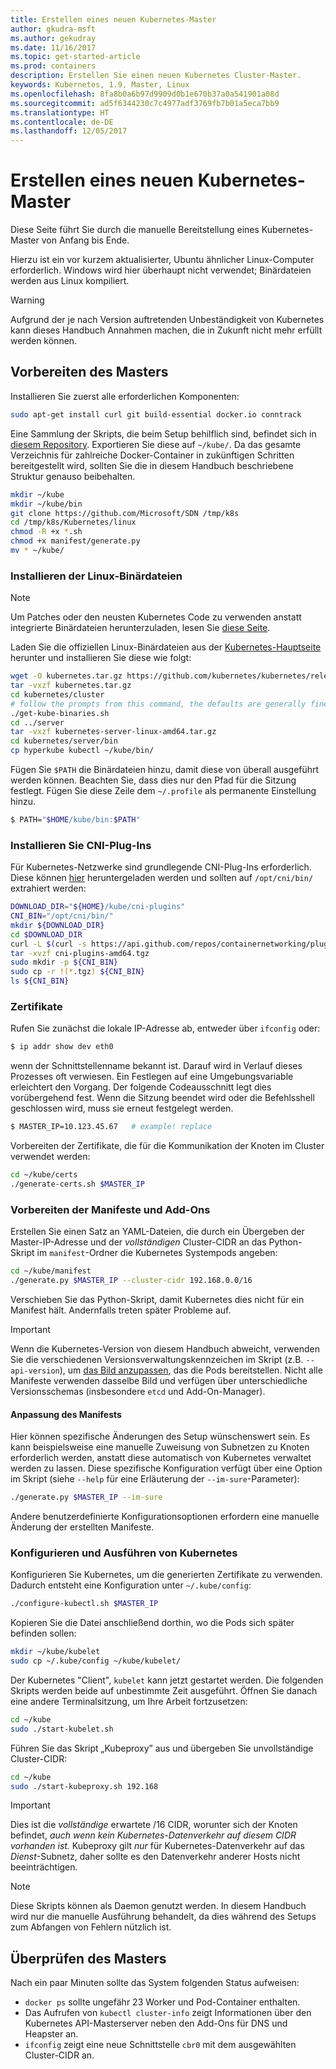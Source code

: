 ```yaml
---
title: Erstellen eines neuen Kubernetes-Master
author: gkudra-msft
ms.author: gekudray
ms.date: 11/16/2017
ms.topic: get-started-article
ms.prod: containers
description: Erstellen Sie einen neuen Kubernetes Cluster-Master.
keywords: Kubernetes, 1.9, Master, Linux
ms.openlocfilehash: 8fa8b0a6b97d9909d0b1e670b37a0a541901a08d
ms.sourcegitcommit: ad5f6344230c7c4977adf3769fb7b01a5eca7bb9
ms.translationtype: HT
ms.contentlocale: de-DE
ms.lasthandoff: 12/05/2017
---
```

# <a name="kubernetes-master--from-scratch"></a>Erstellen eines neuen Kubernetes-Master #
Diese Seite führt Sie durch die manuelle Bereitstellung eines Kubernetes-Master von Anfang bis Ende.

Hierzu ist ein vor kurzem aktualisierter, Ubuntu ähnlicher Linux-Computer erforderlich. Windows wird hier überhaupt nicht verwendet; Binärdateien werden aus Linux kompiliert.


> [!Warning]  
> Aufgrund der je nach Version auftretenden Unbeständigkeit von Kubernetes kann dieses Handbuch Annahmen machen, die in Zukunft nicht mehr erfüllt werden können.


## <a name="preparing-the-master"></a>Vorbereiten des Masters ##
Installieren Sie zuerst alle erforderlichen Komponenten:

```bash
sudo apt-get install curl git build-essential docker.io conntrack
```


Eine Sammlung der Skripts, die beim Setup behilflich sind, befindet sich in [diesem Repository](https://github.com/Microsoft/SDN/tree/master/Kubernetes/linux). Exportieren Sie diese auf `~/kube/`. Da das gesamte Verzeichnis für zahlreiche Docker-Container in zukünftigen Schritten bereitgestellt wird, sollten Sie die in diesem Handbuch beschriebene Struktur genauso beibehalten.

```bash
mkdir ~/kube
mkdir ~/kube/bin
git clone https://github.com/Microsoft/SDN /tmp/k8s 
cd /tmp/k8s/Kubernetes/linux
chmod -R +x *.sh
chmod +x manifest/generate.py
mv * ~/kube/
```


### <a name="installing-the-linux-binaries"></a>Installieren der Linux-Binärdateien ###

> [!Note]  
> Um Patches oder den neusten Kubernetes Code zu verwenden anstatt integrierte Binärdateien herunterzuladen, lesen Sie [diese Seite](./compiling-kubernetes-binaries.md).

Laden Sie die offiziellen Linux-Binärdateien aus der [Kubernetes-Hauptseite](https://github.com/kubernetes/kubernetes/releases/tag/v1.9.0-beta.1) herunter und installieren Sie diese wie folgt:

```bash
wget -O kubernetes.tar.gz https://github.com/kubernetes/kubernetes/releases/download/v1.9.0-beta.1/kubernetes.tar.gz
tar -vxzf kubernetes.tar.gz 
cd kubernetes/cluster 
# follow the prompts from this command, the defaults are generally fine:
./get-kube-binaries.sh
cd ../server
tar -vxzf kubernetes-server-linux-amd64.tar.gz 
cd kubernetes/server/bin
cp hyperkube kubectl ~/kube/bin/
```

Fügen Sie `$PATH` die Binärdateien hinzu, damit diese von überall ausgeführt werden können. Beachten Sie, dass dies nur den Pfad für die Sitzung festlegt. Fügen Sie diese Zeile dem `~/.profile` als permanente Einstellung hinzu.

```bash
$ PATH="$HOME/kube/bin:$PATH"
```

### <a name="install-cni-plugins"></a>Installieren Sie CNI-Plug-Ins ###
Für Kubernetes-Netzwerke sind grundlegende CNI-Plug-Ins erforderlich. Diese können [hier](https://github.com/containernetworking/plugins/releases) heruntergeladen werden und sollten auf `/opt/cni/bin/` extrahiert werden:

```bash
DOWNLOAD_DIR="${HOME}/kube/cni-plugins"
CNI_BIN="/opt/cni/bin/"
mkdir ${DOWNLOAD_DIR}
cd $DOWNLOAD_DIR
curl -L $(curl -s https://api.github.com/repos/containernetworking/plugins/releases/latest | grep browser_download_url | grep 'amd64.*tgz' | head -n 1 | cut -d '"' -f 4) -o cni-plugins-amd64.tgz
tar -xvzf cni-plugins-amd64.tgz
sudo mkdir -p ${CNI_BIN}
sudo cp -r !(*.tgz) ${CNI_BIN}
ls ${CNI_BIN}
```


### <a name="certificates"></a>Zertifikate ###
Rufen Sie zunächst die lokale IP-Adresse ab, entweder über `ifconfig` oder:

```bash
$ ip addr show dev eth0
```

wenn der Schnittstellenname bekannt ist. Darauf wird in Verlauf dieses Prozesses oft verwiesen. Ein Festlegen auf eine Umgebungsvariable erleichtert den Vorgang. Der folgende Codeausschnitt legt dies vorübergehend fest. Wenn die Sitzung beendet wird oder die Befehlsshell geschlossen wird, muss sie erneut festgelegt werden.

```bash
$ MASTER_IP=10.123.45.67   # example! replace
```

Vorbereiten der Zertifikate, die für die Kommunikation der Knoten im Cluster verwendet werden:

```bash
cd ~/kube/certs
./generate-certs.sh $MASTER_IP
```

### <a name="prepare-manifests--addons"></a>Vorbereiten der Manifeste und Add-Ons ###
Erstellen Sie einen Satz an YAML-Dateien, die durch ein Übergeben der Master-IP-Adresse und der *vollständigen* Cluster-CIDR an das Python-Skript im `manifest`-Ordner die Kubernetes Systempods angeben:

```bash
cd ~/kube/manifest
./generate.py $MASTER_IP --cluster-cidr 192.168.0.0/16
```

Verschieben Sie das Python-Skript, damit Kubernetes dies nicht für ein Manifest hält. Andernfalls treten später Probleme auf.

> [!Important]  
> Wenn die Kubernetes-Version von diesem Handbuch abweicht, verwenden Sie die verschiedenen Versionsverwaltungskennzeichen im Skript (z.B. `--api-version`), um [das Bild anzupassen](https://console.cloud.google.com/gcr/images/google-containers/GLOBAL/hyperkube-amd64), das die Pods bereitstellen. Nicht alle Manifeste verwenden dasselbe Bild und verfügen über unterschiedliche Versionsschemas (insbesondere `etcd` und Add-On-Manager).


#### <a name="manifest-customization"></a>Anpassung des Manifests ####
Hier können spezifische Änderungen des Setup wünschenswert sein. Es kann beispielsweise eine manuelle Zuweisung von Subnetzen zu Knoten erforderlich werden, anstatt diese automatisch von Kubernetes verwaltet werden zu lassen. Diese spezifische Konfiguration verfügt über eine Option im Skript (siehe `--help` für eine Erläuterung der `--im-sure`-Parameter):

```bash
./generate.py $MASTER_IP --im-sure
```

Andere benutzerdefinierte Konfigurationsoptionen erfordern eine manuelle Änderung der erstellten Manifeste.


### <a name="configure--run-kubernetes"></a>Konfigurieren und Ausführen von Kubernetes ###
Konfigurieren Sie Kubernetes, um die generierten Zertifikate zu verwenden. Dadurch entsteht eine Konfiguration unter `~/.kube/config`:

```bash
./configure-kubectl.sh $MASTER_IP
```

Kopieren Sie die Datei anschließend dorthin, wo die Pods sich später befinden sollen:

```bash
mkdir ~/kube/kubelet
sudo cp ~/.kube/config ~/kube/kubelet/
```

Der Kubernetes "Client", `kubelet` kann jetzt gestartet werden. Die folgenden Skripts werden beide auf unbestimmte Zeit ausgeführt. Öffnen Sie danach eine andere Terminalsitzung, um Ihre Arbeit fortzusetzen:

```bash
cd ~/kube
sudo ./start-kubelet.sh
```

Führen Sie das Skript „Kubeproxy” aus und übergeben Sie unvollständige Cluster-CIDR:

```bash
cd ~/kube
sudo ./start-kubeproxy.sh 192.168
```


> [!Important]  
> Dies ist die *vollständige* erwartete /16 CIDR, worunter sich der Knoten befindet, *auch wenn kein Kubernetes-Datenverkehr auf diesem CIDR vorhanden ist.* Kubeproxy gilt *nur* für Kubernetes-Datenverkehr auf das *Dienst*-Subnetz, daher sollte es den Datenverkehr anderer Hosts nicht beeinträchtigen.

> [!Note]  
> Diese Skripts können als Daemon genutzt werden. In diesem Handbuch wird nur die manuelle Ausführung behandelt, da dies während des Setups zum Abfangen von Fehlern nützlich ist.


## <a name="verifying-the-master"></a>Überprüfen des Masters ##
Nach ein paar Minuten sollte das System folgenden Status aufweisen:

  - `docker ps` sollte ungefähr 23 Worker und Pod-Container enthalten.
  - Das Aufrufen von `kubectl cluster-info` zeigt Informationen über den Kubernetes API-Masterserver neben den Add-Ons für DNS und Heapster an.
  - `ifconfig` zeigt eine neue Schnittstelle `cbr0` mit dem ausgewählten Cluster-CIDR an.

